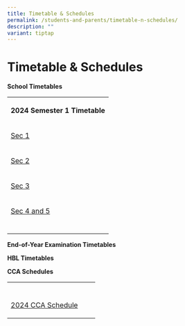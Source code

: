 ```yaml
---
title: Timetable & Schedules
permalink: /students-and-parents/timetable-n-schedules/
description: ""
variant: tiptap
---
```

<h1>Timetable &amp; Schedules</h1><p><strong>School Timetables</strong></p><p></p><table><tbody><tr><th rowspan="1" colspan="1"><p>2024 Semester 1 Timetable</p></th></tr><tr><td rowspan="1" colspan="1"><p><a href="/files/Timetable &amp; Schedules/2024 TT/2024_Sem_1_Sec_1_Class_Timetable.pdf" rel="noopener noreferrer nofollow" target="_blank">Sec 1</a></p></td></tr><tr><td rowspan="1" colspan="1"><p><a href="/files/Timetable &amp; Schedules/2024 TT/2024_Sem_1_Sec_2_Class_Timetable.pdf" rel="noopener noreferrer nofollow" target="_blank">Sec 2</a></p></td></tr><tr><td rowspan="1" colspan="1"><p><a href="/files/Timetable &amp; Schedules/2024 TT/2024_Sem_1_Sec_3_Class_Timetable.pdf" rel="noopener noreferrer nofollow" target="_blank">Sec 3</a></p></td></tr><tr><td rowspan="1" colspan="1"><p><a href="/files/Timetable &amp; Schedules/2024 TT/2024_Sem_1_Sec_45_Class_Timetable.pdf" rel="noopener noreferrer nofollow" target="_blank">Sec 4 and 5</a></p></td></tr><tr><td rowspan="1" colspan="1"><p></p></td></tr></tbody></table><p><strong>End-of-Year Examination Timetables</strong></p><p><strong>HBL Timetables</strong></p><p><strong>CCA Schedules</strong></p><table><tbody><tr><th rowspan="1" colspan="1"><p></p></th><th rowspan="1" colspan="1"><p></p></th><th rowspan="1" colspan="1"><p></p></th></tr><tr><td rowspan="1" colspan="1"><p><a href="/files/Timetable &amp; Schedules/2024 TT/CCA_Schedule_2024.pdf" rel="noopener noreferrer nofollow" target="_blank">2024 CCA Schedule</a></p></td><td rowspan="1" colspan="1"><p></p></td><td rowspan="1" colspan="1"><p></p></td></tr></tbody></table><p></p>
